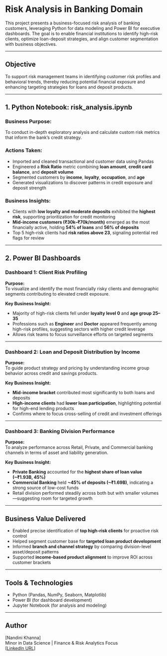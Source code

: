 # Risk Analysis in Banking Domain

This project presents a business-focused risk analysis of banking customers, leveraging Python for data modeling and Power BI for executive dashboards. The goal is to enable financial institutions to identify high-risk clients, optimize loan-deposit strategies, and align customer segmentation with business objectives.

---

## Objective

To support risk management teams in identifying customer risk profiles and behavioral trends, thereby reducing potential financial exposure and enhancing targeting strategies for loans and deposit products.

---

## 1. Python Notebook: risk_analysis.ipynb

### Business Purpose:
To conduct in-depth exploratory analysis and calculate custom risk metrics that inform the bank’s credit strategy.

### Actions Taken:
- Imported and cleaned transactional and customer data using Pandas
- Engineered a **Risk Ratio** metric combining **loan amount**, **credit card balance**, and **deposit volume**
- Segmented customers by **income**, **loyalty**, **occupation**, and **age**
- Generated visualizations to discover patterns in credit exposure and deposit strength

### Business Insights:
- Clients with **low loyalty and moderate deposits** exhibited the **highest risk**, supporting prioritization for credit monitoring
- **Mid-income customers (₹30k–₹70k/month)** emerged as the most financially active, holding **54% of loans** and **56% of deposits**
- Top 5 high-risk clients had **risk ratios above 23**, signaling potential red flags for review

---

## 2. Power BI Dashboards

### Dashboard 1: Client Risk Profiling

**Purpose:**  
To visualize and identify the most financially risky clients and demographic segments contributing to elevated credit exposure.

**Key Business Insight:**  
- Majority of high-risk clients fell under **loyalty level 0** and **age group 25–35**
- Professions such as **Engineer** and **Doctor** appeared frequently among high-risk profiles, suggesting sectors with higher credit leverage
- Allows risk teams to focus surveillance efforts on targeted segments

---

### Dashboard 2: Loan and Deposit Distribution by Income

**Purpose:**  
To guide product strategy and pricing by understanding income group behavior across credit and savings products.

**Key Business Insight:**  
- **Mid-income bracket** contributed most significantly to both loans and deposits
- **High-income clients** had **lower loan participation**, highlighting potential for high-end lending products
- Confirms where to focus cross-selling of credit and investment offerings

---

### Dashboard 3: Banking Division Performance

**Purpose:**  
To analyze performance across Retail, Private, and Commercial banking channels in terms of asset and liability generation.

**Key Business Insight:**  
- **Private Banking** accounted for the **highest share of loan value (~₹1.93B, 45%)**
- **Commercial Banking** held **~45% of deposits (~₹1.69B)**, indicating a strong source of low-cost funds
- Retail division performed steadily across both but with smaller volumes—suggesting room for targeted growth

---

## Business Value Delivered

- Enabled precise identification of **top high-risk clients** for proactive risk control
- Helped segment customer base for **targeted loan product development**
- Informed **branch and channel strategy** by comparing division-level asset/deposit patterns
- Supported **income-based product alignment** to improve ROI across customer brackets

---

## Tools & Technologies

- Python (Pandas, NumPy, Seaborn, Matplotlib)
- Power BI (for dashboard development)
- Jupyter Notebook (for analysis and modeling)



---

## Author

[Nandini Khanna]  
Minor in Data Science | Finance & Risk Analytics Focus  
[[LinkedIn URL](https://www.linkedin.com/in/nandini-khanna-18a622325/)]

